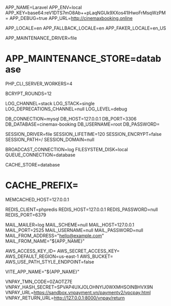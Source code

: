 APP_NAME=Laravel
APP_ENV=local
APP_KEY=base64:reV1DTS7mO8Ab++pLaqNGUk9XXos41lHwoFrMsqWzPM=
APP_DEBUG=true
APP_URL=http://cinemaxbooking.online

APP_LOCALE=en
APP_FALLBACK_LOCALE=en
APP_FAKER_LOCALE=en_US

APP_MAINTENANCE_DRIVER=file

# APP_MAINTENANCE_STORE=database

PHP_CLI_SERVER_WORKERS=4

BCRYPT_ROUNDS=12

LOG_CHANNEL=stack
LOG_STACK=single
LOG_DEPRECATIONS_CHANNEL=null
LOG_LEVEL=debug

DB_CONNECTION=mysql
DB_HOST=127.0.0.1
DB_PORT=3306
DB_DATABASE=cinemax-booking
DB_USERNAME=root
DB_PASSWORD=

SESSION_DRIVER=file
SESSION_LIFETIME=120
SESSION_ENCRYPT=false
SESSION_PATH=/
SESSION_DOMAIN=null

BROADCAST_CONNECTION=log
FILESYSTEM_DISK=local
QUEUE_CONNECTION=database

CACHE_STORE=database

# CACHE_PREFIX=

MEMCACHED_HOST=127.0.0.1

REDIS_CLIENT=phpredis
REDIS_HOST=127.0.0.1
REDIS_PASSWORD=null
REDIS_PORT=6379

MAIL_MAILER=log
MAIL_SCHEME=null
MAIL_HOST=127.0.0.1
MAIL_PORT=2525
MAIL_USERNAME=null
MAIL_PASSWORD=null
MAIL_FROM_ADDRESS="hello@example.com"
MAIL_FROM_NAME="${APP_NAME}"

AWS_ACCESS_KEY_ID=
AWS_SECRET_ACCESS_KEY=
AWS_DEFAULT_REGION=us-east-1
AWS_BUCKET=
AWS_USE_PATH_STYLE_ENDPOINT=false

VITE_APP_NAME="${APP_NAME}"

VNPAY_TMN_CODE=0ZAOTZ7E
VNPAY_HASH_SECRET=SPVAP4UXJOLOHNYIJ0WXMHSOINBHVX9N
VNPAY_URL=https://sandbox.vnpayment.vn/paymentv2/vpcpay.html
VNPAY_RETURN_URL=http://127.0.0.1:8000/vnpay/return
